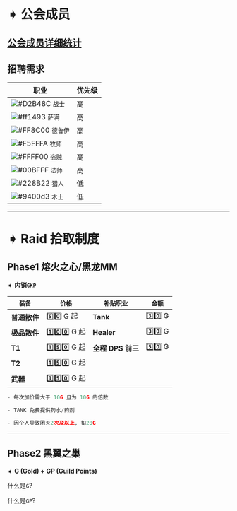 # ➧ 公会成员
## [公会成员详细统计](https://github.com/Merryday-Hyjal/Guild-Info/projects/1 "公会成员详细统计")
## 招聘需求
|  职业 |  优先级 |
| ------------ | ------------ |
| ![#D2B48C](https://placehold.it/15/D2B48C/000000?text=+) `战士`  | 高 |
| ![#ff1493](https://placehold.it/15/ff1493/000000?text=+) `萨满`  | 高  |
| ![#FF8C00](https://placehold.it/15/FF8C00/000000?text=+) `德鲁伊`  | 高 |
| ![#F5FFFA](https://placehold.it/15/F5FFFA/000000?text=+) `牧师`  | 高 |
| ![#FFFF00](https://placehold.it/15/FFFF00/000000?text=+) `盗贼`  | 高  |
| ![#00BFFF](https://placehold.it/15/00BFFF/000000?text=+) `法师`  | 高  |
| ![#228B22](https://placehold.it/15/228B22/000000?text=+) `猎人`  | 低  |
| ![#9400d3](https://placehold.it/15/9400d3/000000?text=+) `术士`  | 低  |




------------

# ➧ Raid 拾取制度

## Phase1 熔火之心/黑龙MM

➧ **内销`GKP`**

| `装备`  |  `价格` |  `补贴职业`  | `金额`  |
| ------------ | ------------ | ------------ | ------------ |
| **普通散件** | :five::zero: G  起 | **Tank**  | :three::zero: G  |
| **极品散件**| :one::zero::zero: G 起| **Healer**  | :three::zero:  G |
| **T1**  | :one::five::zero: G 起| **全程** **DPS 前三**  | :five::zero:  G |
| **T2**  | :one::five::zero: G 起|
| **武器** | :one::five::zero: G 起|

```python
- 每次加价需大于 10G 且为 10G 的倍数

- TANK 免费提供药水/药剂

- 因个人导致团灭2次及以上, 扣20G
```


------------

## Phase2 黑翼之巢

➧ **G (Gold) + GP (Guild Points)**

什么是`G`?


什么是`GP`?


